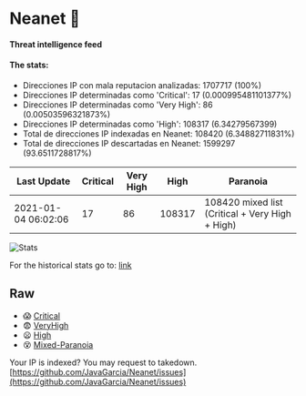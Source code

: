 # Neanet :hocho:
#### Threat intelligence feed
#### The stats:

- Direcciones IP con mala reputacion analizadas: 1707717 (100%)
- Direcciones IP determinadas como 'Critical':  17 (0.000995481101377%)
- Direcciones IP determinadas como 'Very High':  86 (0.00503596321873%)
- Direcciones IP determinadas como 'High':  108317 (6.34279567399)
- Total de direcciones IP indexadas en Neanet:  108420 (6.34882711831%)
- Total de direcciones IP descartadas en Neanet:  1599297 (93.6511728817%)

| Last Update | Critical | Very High | High | Paranoia |
| --- | --- | --- | --- | --- |
| 2021-01-04 06:02:06 | 17 | 86 | 108317 | 108420 mixed list (Critical + Very High + High)|

![Stats](https://docs.google.com/spreadsheets/d/e/2PACX-1vSnaNMIXVabIpDJjufMlzH7poXnshF3mgd8Is1g9ytUEzVsP5my4Trn8f-xkoLLQ38xpL3HtmUexLo6/pubchart?oid=501124687&format=image)

For the historical stats go to: [link](/stats.csv)
## Raw
- :scream: [Critical](https://raw.githubusercontent.com/JavaGarcia/Neanet/master/blacklists/neanet_critical.txt)
- :fearful: [VeryHigh](https://raw.githubusercontent.com/JavaGarcia/Neanet/master/blacklists/neanet_veryHigh.txtt)
- :frowning: [High](https://raw.githubusercontent.com/JavaGarcia/Neanet/master/blacklists/neanet_high.txt)
- :dizzy_face: [Mixed-Paranoia](https://raw.githubusercontent.com/JavaGarcia/Neanet/master/blacklists/neanet_all.txt)


Your IP is indexed? You may request to takedown. [https://github.com/JavaGarcia/Neanet/issues](https://github.com/JavaGarcia/Neanet/issues)




























































































































































































































































































































































































































































































































































































































































































































































































































































































































































































































































































































































































































































































































































































































































































































































































































































































































































































































































































































































































































































































































































































































































































































































































































































































































































































































































































































































































































































































































































































































































































































































































































































































































































































